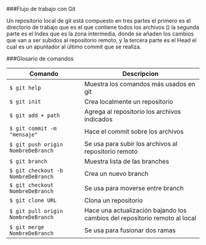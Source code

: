###Flujo de trabajo con Git

Un repositorio local de git está compuesto en tres partes el primero es el directorio de trabajo que es el que contiene todos los archivos () la segunda parte es el Index que es la zona intermedia, donde se añaden los cambios que van a ser subidos al repositorio remoto, y la tercera parte es el Head el cual es un apuntador al último commit que se realiza. 

###Glosario de comandos
                    
Comando | Descripcion
------------- | -------------
`$ git help`  | Muestra los comandos más usados en git
`$ git init`  | Crea localmente un repositorio
`$ git add + path ` | Agrega al repositorio los archivos indicados
`$ git commit -m "mensaje"` | Hace el commit sobre los archivos
`$ git push origin NombreDeBranch ` | Se usa para subir los archivos al repositorio remoto
`$ git branch ` | Muestra lista de las branches
`$ git checkout -b NombreDeBranch ` | Crea un nuevo branch
`$ git checkout NombreDeBranch ` | Se usa para moverse entre branch 
`$ git clone URL ` | Clona un repositorio
`$ git pull origin NombreDeBranch ` | Hace una actualización bajando los cambios del repositorio remoto al local
`$ git merge NombreDeBranch ` | Se usa para fusionar dos ramas